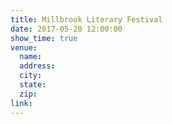 ```yaml
---
title: Millbrook Literary Festival
date: 2017-05-20 12:00:00
show_time: true
venue:
  name:
  address:
  city:
  state:
  zip:
link:
---
```



